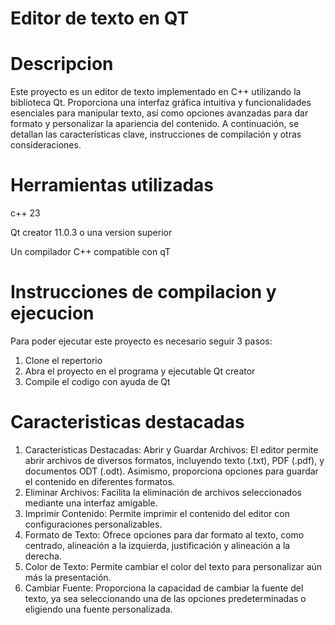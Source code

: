 # Editor de texto en QT
# Descripcion
Este proyecto es un editor de texto implementado en C++ utilizando la biblioteca Qt. Proporciona una interfaz gráfica intuitiva y funcionalidades esenciales para manipular texto, así como opciones avanzadas para dar formato y personalizar la apariencia del contenido. A continuación, se detallan las características clave, instrucciones de compilación y otras consideraciones.

# Herramientas utilizadas   

c++ 23

Qt creator 11.0.3 o una version superior 

Un compilador C++ compatible con qT

# Instrucciones de compilacion y ejecucion 

Para poder ejecutar este proyecto es necesario seguir 3 pasos:

1. Clone el repertorio
2. Abra el proyecto en el programa y ejecutable Qt creator
3. Compile el codigo con ayuda de Qt

# Caracteristicas destacadas

1. Características Destacadas: Abrir y Guardar Archivos: El editor permite abrir archivos de diversos formatos, incluyendo texto (.txt), PDF (.pdf), y documentos ODT (.odt). Asimismo, proporciona opciones para guardar el contenido en diferentes formatos.
2. Eliminar Archivos: Facilita la eliminación de archivos seleccionados mediante una interfaz amigable.
3. Imprimir Contenido: Permite imprimir el contenido del editor con configuraciones personalizables.
4. Formato de Texto: Ofrece opciones para dar formato al texto, como centrado, alineación a la izquierda, justificación y alineación a la derecha.
5. Color de Texto: Permite cambiar el color del texto para personalizar aún más la presentación.
6. Cambiar Fuente: Proporciona la capacidad de cambiar la fuente del texto, ya sea seleccionando una de las opciones predeterminadas o eligiendo una fuente personalizada.
